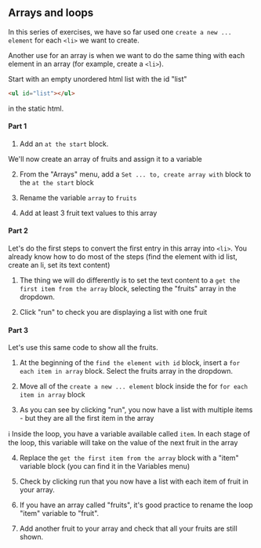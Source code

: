 ## Arrays and loops


In this series of exercises, we have so far used one `create a new ... element` for each `<li>` we want to create.

Another use for an array is when we want to do the same thing with each element in an array (for example, create a `<li>`).

Start with an empty unordered html list with the id "list"

```html
<ul id="list"></ul>
```
in the static html.


#### Part 1

1. Add an `at the start` block.

We'll now create an array of fruits and assign it to a variable 

2. From the "Arrays" menu, add a `Set ... to, create array with` block to the `at the start` block

3. Rename the variable `array` to `fruits`

4. Add at least 3 fruit text values to this array

#### Part 2

Let's do the first steps to convert the first entry in this array into `<li>`.
You already know how to do most of the steps (find the element with id list, create an li, set its text content)

1. The thing we will do differently is to set the text content to a `get the first item from the array` block, selecting the "fruits" array in the dropdown.

2. <span class="test-checkbox"></span> Click "run" to check you are displaying a list with one fruit

#### Part 3

Let's use this same code to show all the fruits.

1. At the beginning of the `find the element with id` block, insert a `for each item in array` block. Select the fruits array in the dropdown.

2. Move all of the `create a new ... element` block inside the for `for each item in array` block

3. <span class="test-checkbox"></span>As you can see by clicking "run", you now have a list with multiple items - but they are all the first item in the array

ℹ️ Inside the loop, you have a variable available called `item`. In each stage of the loop, this variable will take on the value of the next fruit in the array

4. Replace the `get the first item from the array` block with a "item" variable block (you can find it in the Variables menu)

5. <span class="test-checkbox"></span>Check by clicking run that you now have a list with each item of fruit in your array.

6. If you have an array called "fruits", it's good practice to rename the loop "item" variable to "fruit".

7. <span class="test-checkbox"></span> Add another fruit to your array and check that all your fruits are still shown.